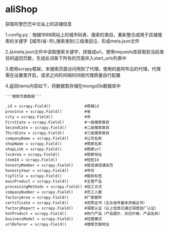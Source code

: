 ﻿# aliShop
获取阿里巴巴中文站上的店铺信息


1.config.py：根据1688网站上的城市码表、搜索的类目，重新整合成用于店铺搜索的关键字【城市(省-市),搜索类别(三级类目)】，形成meta.json文件

2.从meta.json文件中读取搜索关键字，拼接成url，使用requests库获取到当前类目的返回页数，生成此词条下所有的页面并入start_urls列表中

3.使用scrapy框架，本搜索页面访问用到了代理，使用的是阿布云的代理，代理需在设置里开启，请求之间的间隔时间按代理质量自行配置

4.返回items内容如下，将数据暂存储在mongoDb数据库中


    '''搜索页面数据'''
    
    _id = scrapy.Field()               #商铺id
    province = scrapy.Field()          #省
    city = scrapy.Field()              #市
    FirstCate = scrapy.Field()         #一级搜索类目
    SecondCate = scrapy.Field()        #二级搜索类目
    ThirdCate = scrapy.Field()         #三级搜索类目
    companyName = scrapy.Field()       #公司名称
    shopName = scrapy.Field()          #商家名称
    shopLink = scrapy.Field()          #商家url
    locArea = scrapy.Field()           #商家地址
    itemId = scrapy.Field()            #旺旺Id
    honestyMember = scrapy.Field()     #是否诚信通会员
    honestyYear = scrapy.Field()       #年份
    tipTitle = scrapy.Field()          #服务标签
    mainProduct = scrapy.Field()       #主营产品
    processingMethods = scrapy.Field() #加工方式
    companyNumber = scrapy.Field()     #员工人数
    factoryArea = scrapy.Field()       #厂房面积
    certificate = scrapy.Field()       #资质证书（企业自传基本资格证书）
    factoryReport = scrapy.Field()     #深度认证（以上信息已通过深度验厂认证）
    hotProduct = scrapy.Field()        #热门产品（产品图片、对应价格、产品名称）
    businessModel = scrapy.Field()     #经营模式
    urlReferer = scrapy.Field()        #搜索页面地址
